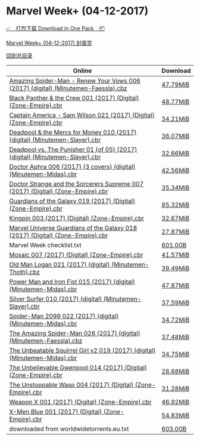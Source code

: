 # Marvel Week+ (04-12-2017)

[✅&emsp;打包下载 Download in One Pack&emsp;📦](https://pan.baidu.com/s/1hrZ5dZY)

[Marvel Week+ (04-12-2017) 封面赏](/https://github.com/alicewish/markdown/blob/master/cover/Marvel-Week-04-12-2017-Covers.md)



[回到总目录](https://github.com/alicewish/markdown/blob/master/Catalogs.md)



Online | Download
--- | ---
[Amazing Spider-Man - Renew Your Vows 006 (2017) (digital) (Minutemen-Faessla).cbz](https://github.com/alicewish/markdown/blob/master/comic/Amazing-Spider-Man-Renew-Your-Vows-006-2017-digital-Minutemen-Faessla-cbz.md) | [47.79MiB](https://pan.baidu.com/s/1hrZ5dZY#list/path=%2FMarvel%20Week%202017%20Q2%2FMarvel%20Week%2B%20%2804-12-2017%29%2F%E3%82%A6%E3%82%AF%E3%82%BB%E3%82%B3%E3%82%A4%E3%82%AD%E3%82%AA%E3%82%BF%E3%82%AA%E3%82%AA%E3%82%B7%E3%82%AB%E3%82%A4%E3%82%B9%E3%82%B5%E3%82%B1%E3%82%AD%E3%82%AB%E3%82%A4%E3%82%A4%E3%82%AF%E3%82%BF%E3%82%AF%E3%82%A4%E3%82%AA%E3%82%BD%E3%82%B9%E3%82%A4%E3%82%A8%E3%82%A8%E3%82%BD%E3%82%A6&parentPath=%2FMarvel%20Week%202017%20Q2)
[Black Panther & the Crew 001 (2017) (Digital) (Zone-Empire).cbr](https://github.com/alicewish/markdown/blob/master/comic/Black-Panther-Crew-001-2017-Digital-Zone-Empire-cbr.md) | [48.77MiB](https://pan.baidu.com/s/1hrZ5dZY#list/path=%2FMarvel%20Week%202017%20Q2%2FMarvel%20Week%2B%20%2804-12-2017%29%2F%E3%82%A4%E3%82%A6%E3%82%B3%E3%82%AD%E3%82%B1%E3%82%AF%E3%82%B3%E3%82%B1%E3%82%AF%E3%82%B7%E3%82%A6%E3%82%A8%E3%82%A6%E3%82%AF%E3%82%A2%E3%82%A4%E3%82%A8%E3%82%B7%E3%82%AA%E3%82%B5%E3%82%B7%E3%82%A8%E3%82%B5%E3%82%BB%E3%82%BF%E3%82%B7%E3%82%A6%E3%82%A6%E3%82%A2%E3%82%AA%E3%82%BB%E3%82%B7&parentPath=%2FMarvel%20Week%202017%20Q2)
[Captain America - Sam Wilson 021 (2017) (Digital) (Zone-Empire).cbr](https://github.com/alicewish/markdown/blob/master/comic/Captain-America-Sam-Wilson-021-2017-Digital-Zone-Empire-cbr.md) | [34.21MiB](https://pan.baidu.com/s/1hrZ5dZY#list/path=%2FMarvel%20Week%202017%20Q2%2FMarvel%20Week%2B%20%2804-12-2017%29%2F%E3%82%B7%E3%82%B7%E3%82%BF%E3%82%AF%E3%82%BD%E3%82%AD%E3%82%AB%E3%82%B1%E3%82%A2%E3%82%B7%E3%82%AF%E3%82%B9%E3%82%A6%E3%82%B9%E3%82%AB%E3%82%B7%E3%82%B3%E3%82%A8%E3%82%B3%E3%82%AB%E3%82%BF%E3%82%AD%E3%82%BD%E3%82%AF%E3%82%B5%E3%82%B3%E3%82%B9%E3%82%B7%E3%82%A2%E3%82%B1%E3%82%B1%E3%82%B9&parentPath=%2FMarvel%20Week%202017%20Q2)
[Deadpool & the Mercs for Money 010 (2017) (digital) (Minutemen-Slayer).cbr](https://github.com/alicewish/markdown/blob/master/comic/Deadpool-Mercs-for-Money-010-2017-digital-Minutemen-Slayer-cbr.md) | [36.07MiB](https://pan.baidu.com/s/1hrZ5dZY#list/path=%2FMarvel%20Week%202017%20Q2%2FMarvel%20Week%2B%20%2804-12-2017%29%2F%E3%82%A8%E3%82%B5%E3%82%B1%E3%82%B7%E3%82%B5%E3%82%BD%E3%82%B7%E3%82%B7%E3%82%B9%E3%82%AB%E3%82%BF%E3%82%AA%E3%82%B9%E3%82%B1%E3%82%B1%E3%82%AA%E3%82%A6%E3%82%AF%E3%82%AB%E3%82%B9%E3%82%BB%E3%82%BB%E3%82%AB%E3%82%A8%E3%82%BB%E3%82%B3%E3%82%A8%E3%82%A8%E3%82%AA%E3%82%AD%E3%82%A6%E3%82%AB&parentPath=%2FMarvel%20Week%202017%20Q2)
[Deadpool vs. The Punisher 01 (of 05) (2017) (digital) (Minutemen-Slayer).cbr](https://github.com/alicewish/markdown/blob/master/comic/Deadpool-vs-Punisher-01-of-05-2017-digital-Minutemen-Slayer-cbr.md) | [32.66MiB](https://pan.baidu.com/s/1hrZ5dZY#list/path=%2FMarvel%20Week%202017%20Q2%2FMarvel%20Week%2B%20%2804-12-2017%29%2F%E3%82%A6%E3%82%AF%E3%82%BB%E3%82%B3%E3%82%BB%E3%82%B3%E3%82%AA%E3%82%A4%E3%82%BF%E3%82%A2%E3%82%BF%E3%82%BD%E3%82%AD%E3%82%A2%E3%82%AD%E3%82%B5%E3%82%AF%E3%82%A6%E3%82%A6%E3%82%B5%E3%82%AF%E3%82%B5%E3%82%A4%E3%82%BB%E3%82%AA%E3%82%B3%E3%82%B9%E3%82%B5%E3%82%A4%E3%82%AD%E3%82%B7%E3%82%BD&parentPath=%2FMarvel%20Week%202017%20Q2)
[Doctor Aphra 006 (2017) (3 covers) (digital) (Minutemen-Midas).cbr](https://github.com/alicewish/markdown/blob/master/comic/Doctor-Aphra-006-2017-3-covers-digital-Minutemen-Midas-cbr.md) | [42.56MiB](https://pan.baidu.com/s/1hrZ5dZY#list/path=%2FMarvel%20Week%202017%20Q2%2FMarvel%20Week%2B%20%2804-12-2017%29%2F%E3%82%AF%E3%82%B9%E3%82%AB%E3%82%B9%E3%82%BD%E3%82%BD%E3%82%B3%E3%82%A4%E3%82%AD%E3%82%B1%E3%82%A6%E3%82%AA%E3%82%B5%E3%82%B5%E3%82%AA%E3%82%B7%E3%82%BD%E3%82%B9%E3%82%B1%E3%82%A2%E3%82%AA%E3%82%B9%E3%82%B9%E3%82%BD%E3%82%B7%E3%82%B1%E3%82%AD%E3%82%A2%E3%82%AD%E3%82%B9%E3%82%BF%E3%82%AA&parentPath=%2FMarvel%20Week%202017%20Q2)
[Doctor Strange and the Sorcerers Supreme 007 (2017) (Digital) (Zone-Empire).cbr](https://github.com/alicewish/markdown/blob/master/comic/Doctor-Strange-Sorcerers-Supreme-007-2017-Digital-Zone-Empire-cbr.md) | [35.34MiB](https://pan.baidu.com/s/1hrZ5dZY#list/path=%2FMarvel%20Week%202017%20Q2%2FMarvel%20Week%2B%20%2804-12-2017%29%2F%E3%82%AF%E3%82%BD%E3%82%AB%E3%82%BF%E3%82%B7%E3%82%B9%E3%82%B3%E3%82%BF%E3%82%AF%E3%82%BB%E3%82%A8%E3%82%BD%E3%82%A8%E3%82%AF%E3%82%AF%E3%82%B3%E3%82%B9%E3%82%A2%E3%82%BF%E3%82%BB%E3%82%A8%E3%82%BD%E3%82%AF%E3%82%A4%E3%82%B3%E3%82%B5%E3%82%A4%E3%82%BB%E3%82%A4%E3%82%A2%E3%82%A2%E3%82%B7&parentPath=%2FMarvel%20Week%202017%20Q2)
[Guardians of the Galaxy 019 (2017) (Digital) (Zone-Empire).cbr](https://github.com/alicewish/markdown/blob/master/comic/Guardians-of-Galaxy-019-2017-Digital-Zone-Empire-cbr.md) | [85.32MiB](https://pan.baidu.com/s/1hrZ5dZY#list/path=%2FMarvel%20Week%202017%20Q2%2FMarvel%20Week%2B%20%2804-12-2017%29%2F%E3%82%B3%E3%82%B3%E3%82%B9%E3%82%AD%E3%82%AD%E3%82%BF%E3%82%B3%E3%82%B7%E3%82%B1%E3%82%AA%E3%82%B5%E3%82%BF%E3%82%AB%E3%82%A2%E3%82%B7%E3%82%BF%E3%82%AD%E3%82%BD%E3%82%A6%E3%82%B5%E3%82%AB%E3%82%A6%E3%82%B3%E3%82%AB%E3%82%B3%E3%82%B3%E3%82%AF%E3%82%B9%E3%82%B3%E3%82%B1%E3%82%BF%E3%82%AD&parentPath=%2FMarvel%20Week%202017%20Q2)
[Kingpin 003 (2017) (Digital) (Zone-Empire).cbr](https://github.com/alicewish/markdown/blob/master/comic/Kingpin-003-2017-Digital-Zone-Empire-cbr.md) | [32.67MiB](https://pan.baidu.com/s/1hrZ5dZY#list/path=%2FMarvel%20Week%202017%20Q2%2FMarvel%20Week%2B%20%2804-12-2017%29%2F%E3%82%A8%E3%82%AB%E3%82%AA%E3%82%BD%E3%82%AF%E3%82%B7%E3%82%A4%E3%82%BF%E3%82%BB%E3%82%B3%E3%82%A6%E3%82%AF%E3%82%B5%E3%82%AA%E3%82%B7%E3%82%B9%E3%82%A8%E3%82%BD%E3%82%A2%E3%82%AF%E3%82%BB%E3%82%A6%E3%82%BF%E3%82%BB%E3%82%A8%E3%82%B3%E3%82%A2%E3%82%AB%E3%82%AB%E3%82%B7%E3%82%BD%E3%82%A8&parentPath=%2FMarvel%20Week%202017%20Q2)
[Marvel Universe Guardians of the Galaxy 018 (2017) (Digital) (Zone-Empire).cbr](https://github.com/alicewish/markdown/blob/master/comic/Marvel-Universe-Guardians-of-Galaxy-018-2017-Digital-Zone-Empire-cbr.md) | [27.87MiB](https://pan.baidu.com/s/1hrZ5dZY#list/path=%2FMarvel%20Week%202017%20Q2%2FMarvel%20Week%2B%20%2804-12-2017%29%2F%E3%82%B3%E3%82%AA%E3%82%AB%E3%82%BB%E3%82%AB%E3%82%AA%E3%82%AD%E3%82%A6%E3%82%A2%E3%82%A8%E3%82%BD%E3%82%BD%E3%82%BD%E3%82%AB%E3%82%BB%E3%82%A4%E3%82%A8%E3%82%B1%E3%82%AA%E3%82%A8%E3%82%BD%E3%82%B9%E3%82%A6%E3%82%AD%E3%82%B1%E3%82%B1%E3%82%B5%E3%82%A4%E3%82%AA%E3%82%BD%E3%82%B1%E3%82%AA&parentPath=%2FMarvel%20Week%202017%20Q2)
Marvel Week checklist.txt | [601.00B](https://pan.baidu.com/s/1hrZ5dZY#list/path=%2FMarvel%20Week%202017%20Q2%2FMarvel%20Week%2B%20%2804-12-2017%29%2F%E3%82%BB%E3%82%AB%E3%82%B5%E3%82%B3%E3%82%AF%E3%82%B3%E3%82%A6%E3%82%B5%E3%82%B9%E3%82%BF%E3%82%A4%E3%82%BB%E3%82%A2%E3%82%AA%E3%82%BB%E3%82%B5%E3%82%BB%E3%82%A6%E3%82%A6%E3%82%A4%E3%82%BF%E3%82%B7%E3%82%B5%E3%82%AB%E3%82%A8%E3%82%AA%E3%82%AD%E3%82%B7%E3%82%A6%E3%82%AA%E3%82%AD%E3%82%BB&parentPath=%2FMarvel%20Week%202017%20Q2)
[Mosaic 007 (2017) (Digital) (Zone-Empire).cbr](https://github.com/alicewish/markdown/blob/master/comic/Mosaic-007-2017-Digital-Zone-Empire-cbr.md) | [41.57MiB](https://pan.baidu.com/s/1hrZ5dZY#list/path=%2FMarvel%20Week%202017%20Q2%2FMarvel%20Week%2B%20%2804-12-2017%29%2F%E3%82%A6%E3%82%B9%E3%82%AA%E3%82%BD%E3%82%A4%E3%82%AB%E3%82%BD%E3%82%A4%E3%82%A8%E3%82%BD%E3%82%B5%E3%82%A2%E3%82%AF%E3%82%A4%E3%82%A8%E3%82%B5%E3%82%B1%E3%82%B3%E3%82%A4%E3%82%AA%E3%82%B1%E3%82%B9%E3%82%AA%E3%82%AA%E3%82%BD%E3%82%B5%E3%82%BD%E3%82%B9%E3%82%B9%E3%82%A6%E3%82%A8%E3%82%AF&parentPath=%2FMarvel%20Week%202017%20Q2)
[Old Man Logan 021 (2017) (digital) (Minutemen-Thoth).cbz](https://github.com/alicewish/markdown/blob/master/comic/Old-Man-Logan-021-2017-digital-Minutemen-Thoth-cbz.md) | [39.49MiB](https://pan.baidu.com/s/1hrZ5dZY#list/path=%2FMarvel%20Week%202017%20Q2%2FMarvel%20Week%2B%20%2804-12-2017%29%2F%E3%82%B1%E3%82%B7%E3%82%A2%E3%82%AF%E3%82%B7%E3%82%A4%E3%82%AD%E3%82%AA%E3%82%B1%E3%82%AF%E3%82%A4%E3%82%BD%E3%82%AF%E3%82%B3%E3%82%BD%E3%82%AD%E3%82%AB%E3%82%B1%E3%82%AD%E3%82%B7%E3%82%BD%E3%82%B9%E3%82%BD%E3%82%B5%E3%82%BD%E3%82%A2%E3%82%BF%E3%82%A8%E3%82%B1%E3%82%AB%E3%82%A2%E3%82%AF&parentPath=%2FMarvel%20Week%202017%20Q2)
[Power Man and Iron Fist 015 (2017) (digital) (Minutemen-Midas).cbr](https://github.com/alicewish/markdown/blob/master/comic/Power-Man-Iron-Fist-015-2017-digital-Minutemen-Midas-cbr.md) | [47.87MiB](https://pan.baidu.com/s/1hrZ5dZY#list/path=%2FMarvel%20Week%202017%20Q2%2FMarvel%20Week%2B%20%2804-12-2017%29%2F%E3%82%B9%E3%82%B3%E3%82%BB%E3%82%B7%E3%82%A2%E3%82%A4%E3%82%BF%E3%82%AA%E3%82%B9%E3%82%AB%E3%82%AB%E3%82%B7%E3%82%A6%E3%82%A2%E3%82%BB%E3%82%B7%E3%82%B5%E3%82%BD%E3%82%AB%E3%82%AF%E3%82%B9%E3%82%AD%E3%82%B9%E3%82%BD%E3%82%AA%E3%82%A4%E3%82%AD%E3%82%B7%E3%82%BB%E3%82%B9%E3%82%AF%E3%82%A4&parentPath=%2FMarvel%20Week%202017%20Q2)
[Silver Surfer 010 (2017) (digital) (Minutemen-Slayer).cbr](https://github.com/alicewish/markdown/blob/master/comic/Silver-Surfer-010-2017-digital-Minutemen-Slayer-cbr.md) | [37.59MiB](https://pan.baidu.com/s/1hrZ5dZY#list/path=%2FMarvel%20Week%202017%20Q2%2FMarvel%20Week%2B%20%2804-12-2017%29%2F%E3%82%BD%E3%82%AF%E3%82%AA%E3%82%B5%E3%82%B5%E3%82%B5%E3%82%B9%E3%82%B7%E3%82%B3%E3%82%A2%E3%82%AF%E3%82%A4%E3%82%BF%E3%82%B3%E3%82%A4%E3%82%A6%E3%82%A8%E3%82%AA%E3%82%B7%E3%82%A6%E3%82%AA%E3%82%A2%E3%82%A2%E3%82%B5%E3%82%B9%E3%82%A4%E3%82%A8%E3%82%BF%E3%82%B1%E3%82%A4%E3%82%B7%E3%82%AB&parentPath=%2FMarvel%20Week%202017%20Q2)
[Spider-Man 2099 022 (2017) (digital) (Minutemen-Midas).cbr](https://github.com/alicewish/markdown/blob/master/comic/Spider-Man-2099-022-2017-digital-Minutemen-Midas-cbr.md) | [34.72MiB](https://pan.baidu.com/s/1hrZ5dZY#list/path=%2FMarvel%20Week%202017%20Q2%2FMarvel%20Week%2B%20%2804-12-2017%29%2F%E3%82%AB%E3%82%AF%E3%82%AA%E3%82%B1%E3%82%BF%E3%82%B1%E3%82%B7%E3%82%B5%E3%82%B9%E3%82%BB%E3%82%B9%E3%82%A4%E3%82%B9%E3%82%AD%E3%82%AF%E3%82%B5%E3%82%A4%E3%82%AD%E3%82%AD%E3%82%BB%E3%82%B3%E3%82%A6%E3%82%BB%E3%82%AF%E3%82%A4%E3%82%B7%E3%82%AA%E3%82%B1%E3%82%A8%E3%82%AD%E3%82%AF%E3%82%AB&parentPath=%2FMarvel%20Week%202017%20Q2)
[The Amazing Spider-Man 026 (2017) (digital) (Minutemen-Faessla).cbz](https://github.com/alicewish/markdown/blob/master/comic/Amazing-Spider-Man-026-2017-digital-Minutemen-Faessla-cbz.md) | [37.48MiB](https://pan.baidu.com/s/1hrZ5dZY#list/path=%2FMarvel%20Week%202017%20Q2%2FMarvel%20Week%2B%20%2804-12-2017%29%2F%E3%82%B1%E3%82%AB%E3%82%B9%E3%82%A2%E3%82%BF%E3%82%A6%E3%82%BF%E3%82%A8%E3%82%BD%E3%82%BB%E3%82%AD%E3%82%BD%E3%82%AB%E3%82%BF%E3%82%A4%E3%82%B5%E3%82%B7%E3%82%B5%E3%82%AF%E3%82%AB%E3%82%A2%E3%82%AB%E3%82%A6%E3%82%BB%E3%82%AF%E3%82%BD%E3%82%A6%E3%82%A8%E3%82%AD%E3%82%A4%E3%82%A6%E3%82%AA&parentPath=%2FMarvel%20Week%202017%20Q2)
[The Unbeatable Squirrel Girl v2 019 (2017) (digital) (Minutemen-Midas).cbr](https://github.com/alicewish/markdown/blob/master/comic/Unbeatable-Squirrel-Girl-v2-019-2017-digital-Minutemen-Midas-cbr.md) | [34.75MiB](https://pan.baidu.com/s/1hrZ5dZY#list/path=%2FMarvel%20Week%202017%20Q2%2FMarvel%20Week%2B%20%2804-12-2017%29%2F%E3%82%B7%E3%82%A2%E3%82%B7%E3%82%BB%E3%82%AD%E3%82%B3%E3%82%AB%E3%82%BD%E3%82%BF%E3%82%A2%E3%82%AB%E3%82%A4%E3%82%B5%E3%82%B7%E3%82%A8%E3%82%AB%E3%82%BF%E3%82%AB%E3%82%B7%E3%82%A4%E3%82%A8%E3%82%AB%E3%82%A4%E3%82%AA%E3%82%A2%E3%82%B1%E3%82%AB%E3%82%A4%E3%82%BF%E3%82%B3%E3%82%B5%E3%82%B9&parentPath=%2FMarvel%20Week%202017%20Q2)
[The Unbelievable Gwenpool 014 (2017) (Digital) (Zone-Empire).cbr](https://github.com/alicewish/markdown/blob/master/comic/Unbelievable-Gwenpool-014-2017-Digital-Zone-Empire-cbr.md) | [28.68MiB](https://pan.baidu.com/s/1hrZ5dZY#list/path=%2FMarvel%20Week%202017%20Q2%2FMarvel%20Week%2B%20%2804-12-2017%29%2F%E3%82%A8%E3%82%B9%E3%82%AD%E3%82%BF%E3%82%AB%E3%82%A6%E3%82%B1%E3%82%BD%E3%82%A8%E3%82%AB%E3%82%AD%E3%82%A4%E3%82%BF%E3%82%B3%E3%82%BB%E3%82%BD%E3%82%BD%E3%82%B9%E3%82%A6%E3%82%BD%E3%82%BF%E3%82%A6%E3%82%AF%E3%82%A2%E3%82%BB%E3%82%A8%E3%82%AB%E3%82%B1%E3%82%AD%E3%82%B1%E3%82%B9%E3%82%BF&parentPath=%2FMarvel%20Week%202017%20Q2)
[The Unstoppable Wasp 004 (2017) (Digital) (Zone-Empire).cbr](https://github.com/alicewish/markdown/blob/master/comic/Unstoppable-Wasp-004-2017-Digital-Zone-Empire-cbr.md) | [31.28MiB](https://pan.baidu.com/s/1hrZ5dZY#list/path=%2FMarvel%20Week%202017%20Q2%2FMarvel%20Week%2B%20%2804-12-2017%29%2F%E3%82%A2%E3%82%A8%E3%82%B7%E3%82%BD%E3%82%B9%E3%82%BD%E3%82%AD%E3%82%AD%E3%82%A2%E3%82%BF%E3%82%AB%E3%82%AB%E3%82%BB%E3%82%B5%E3%82%AD%E3%82%A2%E3%82%BF%E3%82%BB%E3%82%B9%E3%82%A6%E3%82%BD%E3%82%AD%E3%82%A6%E3%82%BB%E3%82%A4%E3%82%BD%E3%82%BD%E3%82%B3%E3%82%A6%E3%82%AB%E3%82%BD%E3%82%A6&parentPath=%2FMarvel%20Week%202017%20Q2)
[Weapon X 001 (2017) (Digital) (Zone-Empire).cbr](https://github.com/alicewish/markdown/blob/master/comic/Weapon-X-001-2017-Digital-Zone-Empire-cbr.md) | [46.92MiB](https://pan.baidu.com/s/1hrZ5dZY#list/path=%2FMarvel%20Week%202017%20Q2%2FMarvel%20Week%2B%20%2804-12-2017%29%2F%E3%82%B5%E3%82%B1%E3%82%BB%E3%82%A4%E3%82%B9%E3%82%A8%E3%82%AB%E3%82%B5%E3%82%BF%E3%82%A6%E3%82%AF%E3%82%A8%E3%82%B3%E3%82%AD%E3%82%BB%E3%82%BB%E3%82%AB%E3%82%A2%E3%82%AB%E3%82%BB%E3%82%A4%E3%82%A6%E3%82%A2%E3%82%AD%E3%82%B9%E3%82%A8%E3%82%A4%E3%82%BF%E3%82%B5%E3%82%B3%E3%82%BB%E3%82%A6&parentPath=%2FMarvel%20Week%202017%20Q2)
[X-Men Blue 001 (2017) (Digital) (Zone-Empire).cbr](https://github.com/alicewish/markdown/blob/master/comic/X-Men-Blue-001-2017-Digital-Zone-Empire-cbr.md) | [54.83MiB](https://pan.baidu.com/s/1hrZ5dZY#list/path=%2FMarvel%20Week%202017%20Q2%2FMarvel%20Week%2B%20%2804-12-2017%29%2F%E3%82%B9%E3%82%B3%E3%82%B3%E3%82%AA%E3%82%AF%E3%82%B7%E3%82%B5%E3%82%B3%E3%82%AD%E3%82%B1%E3%82%BD%E3%82%B1%E3%82%B7%E3%82%A2%E3%82%A6%E3%82%BD%E3%82%A4%E3%82%B5%E3%82%B9%E3%82%A6%E3%82%BD%E3%82%A6%E3%82%BD%E3%82%A2%E3%82%B5%E3%82%B1%E3%82%A6%E3%82%BD%E3%82%A2%E3%82%BF%E3%82%A2%E3%82%AA&parentPath=%2FMarvel%20Week%202017%20Q2)
downloaded from worldwidetorrents.eu.txt | [603.00B](https://pan.baidu.com/s/1hrZ5dZY#list/path=%2FMarvel%20Week%202017%20Q2%2FMarvel%20Week%2B%20%2804-12-2017%29%2F%E3%82%A6%E3%82%B7%E3%82%BB%E3%82%AD%E3%82%AB%E3%82%B9%E3%82%B3%E3%82%B5%E3%82%B9%E3%82%A6%E3%82%AA%E3%82%A2%E3%82%B7%E3%82%B1%E3%82%BF%E3%82%B3%E3%82%BD%E3%82%AF%E3%82%B3%E3%82%B1%E3%82%AB%E3%82%A6%E3%82%BB%E3%82%A6%E3%82%B5%E3%82%AB%E3%82%B9%E3%82%AF%E3%82%A6%E3%82%A2%E3%82%BF%E3%82%B1&parentPath=%2FMarvel%20Week%202017%20Q2)